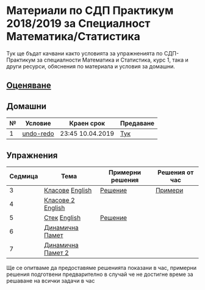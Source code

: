 # Материали по СДП Практикум 2018/2019 за Специалност Математика/Статистика
Тук ще бъдат качвани както условията за упражненията по СДП-Практикум за специалности Математика и Статистика, курс 1, така и други ресурси, обяснения по материала и условия за домашни. 

## [Оценяване](GRADING.md)

## Домашни

| № | Условие | Краен срок |  Предаване |
| :- | ------- | ---------- | ---------  |
| 1 | [undo-redo](homeworks/01-undo-redo/README.md) | 23:45 10.04.2019 | [Тук](https://learn.fmi.uni-sofia.bg/mod/assign/view.php?id=119423) |

## Упражнения

| Седмица | Тема | Примерни решения | Решения от час |
| :------ | ---- | ---------------- | -------------- |
| 3       | [Класове](03-classes/README.md)  [English](03-classes/EN.md) | [Решение](03-classes/sample-solutions) | [Примери](03-classes/examples/counter-example.cpp) |
| 4       | [Класове 2](04-classes-2/README.md)  [English](04-classes-2/EN.md) |  |              |
| 5       | [Стек](05-stack/README.md)  [English](05-stack/EN.md) | [Решение](05-stack/sample-solutions)  |  |
| 6       | [Динамична Памет](06-dynamic-memory/README.md)        |   |   |   |
| 7       | [Динамична Памет 2](07-dynamic-memory-2/README.md)        |   |   |   |


Ще се опитваме да предоставяме решенията показани в час, примерни решения подготвени предварително в случай че не достигне време за решаване на всички задачи в час
